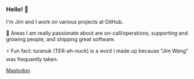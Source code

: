 ### Hello! 👋

I'm Jim and I work on various projects at GitHub.

💬 Areas I am really passionate about are on-call/operations, supporting and growing people, and shipping great software.

⚡ Fun fact: turanuk (TER-ah-nuck) is a word I made up because "Jim Wang" was frequently taken.

<a rel="me" href="https://hachyderm.io/@turanuk">Mastodon</a>
<!--
**turanuk/turanuk** is a ✨ _special_ ✨ repository because its `README.md` (this file) appears on your GitHub profile.

Here are some ideas to get you started:

- 🔭 I’m currently working on ...
- 🌱 I’m currently learning ...
- 👯 I’m looking to collaborate on ...
- 🤔 I’m looking for help with ...
- 💬 Ask me about ...
- 📫 How to reach me: ...
- 😄 Pronouns: ...
- 
-->
